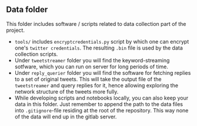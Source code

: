 ## Data folder
This folder includes software / scripts related to data collection part of the project. 
* `tools/` includes `encryptcredentials.py` script by which one can encrypt one's `twitter credentials`. The resulting `.bin` file is used by the data collection scripts.
* Under `tweetstreamer` folder you will find the keyword-streaming sotfware, which you can run on server for long periods of time.
* Under `reply_querier` folder you will find the software for fetching replies to a set of original tweets. This will take the output file of the `tweetstreamer` and query replies for it, hence allowing exploring the network structure of the tweets more fully.  
* While developing scripts and notebooks locally, you can also keep your data in this folder. Just remember to append the path to the data files into `.gitignore`-file residing at the root of the repository. This way none of the data will end up in the gitlab server.  